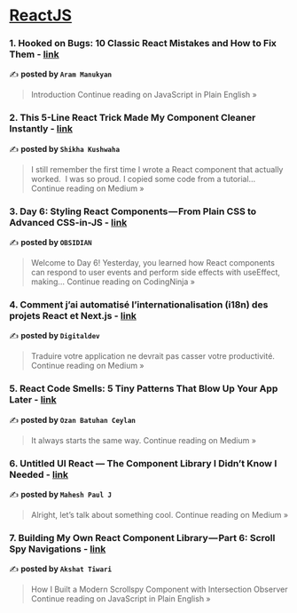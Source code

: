 
<h1><a href=https://medium.com/tag/reactjs/recommended target="_blank" rel="noopener noreferrer">ReactJS</a></h1>
<h3>1. Hooked on Bugs: 10 Classic React Mistakes and How to Fix Them - <a href="https://javascript.plainenglish.io/hooked-on-bugs-10-classic-react-mistakes-and-how-to-fix-them-e569a7fffb19?source=rss------reactjs-5" target="_blank" rel="noopener noreferrer">link</a></h3>

✍️ **posted by `Aram Manukyan`**

<blockquote>Introduction
Continue reading on JavaScript in Plain English »</blockquote>

<h3>2.  This 5-Line React Trick Made My Component Cleaner Instantly - <a href="https://medium.com/@shikha_34149/this-5-line-react-trick-made-my-component-cleaner-instantly-7a27ae5b1f4e?source=rss------reactjs-5" target="_blank" rel="noopener noreferrer">link</a></h3>

✍️ **posted by `Shikha Kushwaha`**

<blockquote>I still remember the first time I wrote a React component that actually worked.
 I was so proud. I copied some code from a tutorial…
Continue reading on Medium »</blockquote>

<h3>3. Day 6: Styling React Components — From Plain CSS to Advanced CSS-in-JS - <a href="https://medium.com/codingninjablogs/day-6-styling-react-components-from-plain-css-to-advanced-css-in-js-adb65d23be5e?source=rss------reactjs-5" target="_blank" rel="noopener noreferrer">link</a></h3>

✍️ **posted by `OBSIDIAN`**

<blockquote>Welcome to Day 6! Yesterday, you learned how React components can respond to user events and perform side effects with useEffect, making…
Continue reading on CodingNinja »</blockquote>

<h3>4. Comment j’ai automatisé l’internationalisation (i18n) des projets React et Next.js - <a href="https://medium.com/@digitaldev2024/comment-jai-automatis%C3%A9-l-internationalisation-i18n-des-projets-react-et-next-js-30e60f47002c?source=rss------reactjs-5" target="_blank" rel="noopener noreferrer">link</a></h3>

✍️ **posted by `Digitaldev`**

<blockquote>Traduire votre application ne devrait pas casser votre productivité.
Continue reading on Medium »</blockquote>

<h3>5. React Code Smells: 5 Tiny Patterns That Blow Up Your App Later - <a href="https://obceylan.medium.com/react-code-smells-5-tiny-patterns-that-blow-up-your-app-later-7a0eb5fdecfe?source=rss------reactjs-5" target="_blank" rel="noopener noreferrer">link</a></h3>

✍️ **posted by `Ozan Batuhan Ceylan`**

<blockquote>It always starts the same way.
Continue reading on Medium »</blockquote>

<h3>6. Untitled UI React — The Component Library I Didn’t Know I Needed - <a href="https://medium.com/@mahesh.paul.j/untitled-ui-react-the-component-library-i-didnt-know-i-needed-787a90df7e7e?source=rss------reactjs-5" target="_blank" rel="noopener noreferrer">link</a></h3>

✍️ **posted by `Mahesh Paul J`**

<blockquote>Alright, let’s talk about something cool.
Continue reading on Medium »</blockquote>

<h3>7. Building My Own React Component Library — Part 6: Scroll Spy Navigations - <a href="https://javascript.plainenglish.io/building-my-own-react-component-library-part-6-scroll-spy-navigations-221e013170f4?source=rss------reactjs-5" target="_blank" rel="noopener noreferrer">link</a></h3>

✍️ **posted by `Akshat Tiwari`**

<blockquote>How I Built a Modern Scrollspy Component with Intersection Observer
Continue reading on JavaScript in Plain English »</blockquote>

